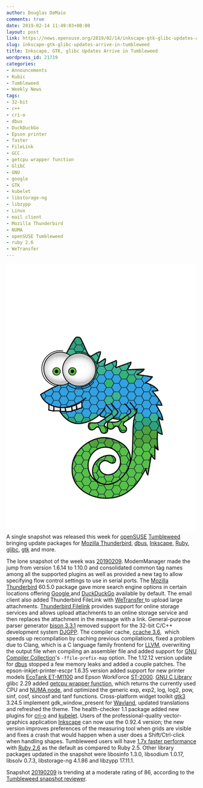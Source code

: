 ```yaml
---
author: Douglas DeMaio
comments: true
date: 2019-02-14 11:49:03+00:00
layout: post
link: https://news.opensuse.org/2019/02/14/inkscape-gtk-glibc-updates-arrive-in-tumbleweed/
slug: inkscape-gtk-glibc-updates-arrive-in-tumbleweed
title: Inkscape, GTK, glibc Updates Arrive in Tumbleweed
wordpress_id: 21719
categories:
- Announcements
- Kubic
- Tumbleweed
- Weekly News
tags:
- 32-bit
- c++
- cri-o
- dbus
- DuckDuckGo
- Epson printer
- faster
- FileLink
- GCC
- getcpu wrapper function
- GlibC
- GNU
- google
- GTK
- kubelet
- libstorage-ng
- libzypp
- Linux
- mail client
- Mozilla Thunderbird
- NUMA
- openSUSE Tumbleweed
- ruby 2.6
- WeTransfer
---
```


![](/wp-content/uploads/2016/09/vector-chameleon.png)A single snapshot was released this week for [openSUSE](https://www.opensuse.org/) [Tumbleweed](https://en.opensuse.org/Portal:Tumbleweed) bringing update packages for [Mozilla Thunderbird](https://www.thunderbird.net/), [dbus](https://dbus.freedesktop.org/), [Inkscape](https://inkscape.org/), [Ruby](https://www.ruby-lang.org/), [glibc](https://www.gnu.org/s/libc/), [gtk](https://www.gtk.org/) and more.

The lone snapshot of the week was [20190209](https://lists.opensuse.org/opensuse-factory/2019-02/msg00371.html). ModemManager made the jump from version 1.6.14 to 1.10.0 and consolidated common tag names among all the supported plugins as well as provided a new tag to allow specifying flow control settings to use in serial ports. The [Mozilla Thunderbird](https://www.thunderbird.net/) 60.5.0 package gave more search engine options in certain locations offering [Google ](https://www.google.com/)and [DuckDuckGo](https://duckduckgo.com/) available by default. The email client also added Thunderbird FileLink with [WeTransfer ](https://wetransfer.com/)to upload large attachments. [Thunderbird Filelink](https://support.mozilla.org/en-US/kb/filelink-large-attachments) provides support for online storage services and allows upload attachments to an online storage service and then replaces the attachment in the message with a link. General-purpose parser generator [bison 3.3.1](https://www.gnu.org/software/bison/manual/html_node/index.html) removed support for the 32-bit C/C++ development system [DJGPP](http://www.delorie.com/djgpp/). The compiler cache, [ccache 3.6](https://ccache.samba.org/),  which speeds up recompilation by caching previous compilations, fixed a problem due to Clang, which is a C language family frontend for [LLVM](https://llvm.org/), overwriting the output file when compiling an assembler file and added support for [GNU Compiler Collection](https://gcc.gnu.org/)'s `-ffile-prefix-map` option. The 1.12.12 version update for [dbus](https://dbus.freedesktop.org/) stopped a few memory leaks and added a couple patches. The epson-inkjet-printer-escpr 1.6.35 version added support for new printer models [EcoTank ET-M1100](https://www.epson.co.uk/products/printers/inkjet-printers/business-inkjet/ecotank-et-m1100) and Epson WorkForce [ST-2000](https://epson.com/Support/Printers/All-In-Ones/WorkForce-Series/Epson-WorkForce-ST-2000/s/SPT_C11CG22202). [GNU C Library](https://www.gnu.org/s/libc/) glibc 2.29 added [getcpu wrapper function](http://man7.org/linux/man-pages/man2/getcpu.2.html), which returns the currently used CPU and [NUMA node](https://en.wikipedia.org/wiki/Non-uniform_memory_access), and optimized the generic exp, exp2, log, log2, pow, sinf, cosf, sincosf and tanf functions. Cross-platform widget toolkit [gtk3](https://developer.gnome.org/gtk3/3.0/) 3.24.5 implement gdk_window_present for [Wayland](https://wayland.freedesktop.org/), updated translations and refreshed the theme. The health-checker 1.1 package added new plugins for [cri-o](https://cri-o.io/) and [kubelet](https://kubernetes.io/docs/reference/command-line-tools-reference/kubelet/). Users of the professional-quality vector-graphics application [Inkscape](https://inkscape.org/) can now use the 0.92.4 version; the new version improves preferences of the measuring tool when grids are visible and fixes a crash that would happen when a user does a Shift/Ctrl-click when handling shapes. Tumbleweed users will have [1.7x faster performance](https://gist.github.com/k0kubun/d7f54d96f8e501bbbc78b927640f4208) with [Ruby 2.6](https://www.ruby-lang.org/en/news/2018/12/25/ruby-2-6-0-released/) as the default as compared to Ruby 2.5. Other library packages updated in the snapshot were libosinfo 1.3.0, libsodium 1.0.17, libsolv 0.7.3, libstorage-ng 4.1.86 and libzypp 17.11.1.

Snapshot [20190209](https://lists.opensuse.org/opensuse-factory/2019-02/msg00371.html) is trending at a moderate rating of 86, according to the [Tumbleweed snapshot reviewer](http://review.tumbleweed.boombatower.com/).
